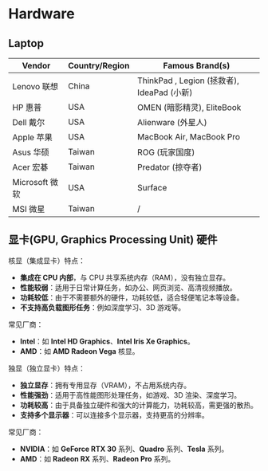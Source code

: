 # Hardware

## Laptop

| Vendor        | Country/Region  | Famous Brand(s)                 |
|----------------------|--------------------------|---------------------------------------------|
| Lenovo 联想        | China              | ThinkPad , Legion (拯救者), IdeaPad (小新) |
| HP 惠普            | USA                |  OMEN (暗影精灵), EliteBook |
| Dell 戴尔          | USA                | Alienware (外星人)|
| Apple 苹果         | USA                | MacBook Air, MacBook Pro                   |
| Asus 华硕          | Taiwan| ROG (玩家国度)|
| Acer 宏碁          | Taiwan| Predator (掠夺者)|
| Microsoft 微软     | USA                | Surface                              |
| MSI 微星           | Taiwan| /|

## 显卡(GPU, Graphics Processing Unit) 硬件

核显（集成显卡）特点：

- **集成在 CPU 内部**，与 CPU 共享系统内存（RAM），没有独立显存。
- **性能较弱**：适用于日常计算任务，如办公、网页浏览、高清视频播放。
- **功耗较低**：由于不需要额外的硬件，功耗较低，适合轻便笔记本等设备。
- **不支持高负载图形任务**：例如深度学习、3D 游戏等。

常见厂商：

- **Intel**：如 **Intel HD Graphics**、**Intel Iris Xe Graphics**。
- **AMD**：如 **AMD Radeon Vega** 核显。

独显（独立显卡）特点：

- **独立显存**：拥有专用显存（VRAM），不占用系统内存。
- **性能强劲**：适用于高性能图形处理任务，如游戏、3D 渲染、深度学习。
- **功耗较高**：由于具备独立硬件和强大的计算能力，功耗较高，需更强的散热。
- **支持多个显示器**：可以连接多个显示器，支持更高的分辨率。

常见厂商：

- **NVIDIA**：如 **GeForce RTX 30** 系列、**Quadro** 系列、**Tesla** 系列。
- **AMD**：如 **Radeon RX** 系列、**Radeon Pro** 系列。  

